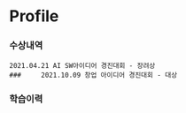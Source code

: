 # Profile

### 수상내역
```###     
2021.04.21 AI SW아이디어 경진대회 - 장려상
###     2021.10.09 창업 아이디어 경진대회 - 대상  
```
### 학습이력
